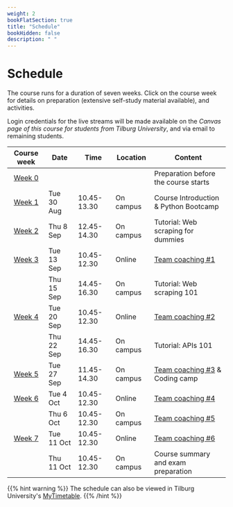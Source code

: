 ```yaml
---
weight: 2
bookFlatSection: true
title: "Schedule"
bookHidden: false
description: " "
---
```


# Schedule

The course runs for a duration of seven weeks. Click on the course week for details on preparation (extensive self-study material available), and activities.

Login credentials for the live streams will be made available on the *Canvas page of this course for students from Tilburg University*, and via email to remaining students.


<!--
Course week|Unit|Mon|Tue|Wed|Thu|Fri|Sat|Sun|
|:-:|:-:|:-:|:-:|:-:|:-:|:-:|:-:|:-:|
|*August 2021*
Week 1|1.1|30|31||||||
|*September 2021*
Week 1|1.1|||1|2|3|4|5|
Week 2|1.2|6|7|8|9|10|11|12
Week 3|1.3|13|14|15|16|17|18|19
Week 4|1.4|20|21|22|23|24|25|26
Week 5|1.5|27|28|29|30|||
|*October 2021*
Week 5|1.5|||||1|2|3
Week 6|1.6|4|5|6|7|8|9|10
Week 7|1.7|11|12|13|14|15|16|17

-->

<!--|[Week 2](./modules/week2)     |Informal meetup|Finalize teams and receive informal feedback on project ideas|Tuesday, 9 February, 2021|9.30-10.30-->


Course week|Date|Time|Location|Content|
|:-:|---------|---------|-------------|--------------------|
|[Week 0](../../modules/prep)  | | | | Preparation before the course starts   
|[Week 1](../../modules/week1) |Tue 30 Aug | 10.45-13.30 | On campus | Course Introduction & Python Bootcamp
|[Week 2](../../modules/week2) |Thu 8 Sep | 12.45-14.30 | On campus | Tutorial: Web scraping for dummies 
|[Week 3](../../modules/week3) |Tue 13 Sep | 10.45-12.30 | Online | [Team coaching #1]((docs/course/project/workplan))
|                              |Thu 15 Sep | 14.45-16.30 | On campus | Tutorial: Web scraping 101 
|[Week 4](../../modules/week4) |Tue 20 Sep | 10.45-12.30 | Online | [Team coaching #2]((docs/course/project/workplan))
|                              |Thu 22 Sep | 14.45-16.30 | On campus | Tutorial: APIs 101
|[Week 5](../../modules/week5) |Tue 27 Sep | 11.45-14.30 | On campus | [Team coaching #3]((docs/course/project/workplan)) & Coding camp
|[Week 6](../../modules/week6) |Tue 4 Oct  | 10.45-12.30 | Online | [Team coaching #4]((docs/course/project/workplan))
|                              |Thu 6 Oct  | 10.45-12.30 | On campus | [Team coaching #5]((docs/course/project/workplan))
|[Week 7](../../modules/week6) |Tue 11 Oct | 10.45-12.30 | Online | [Team coaching #6]((docs/course/project/workplan))
|                              |Thu 11 Oct | 10.45-12.30 | On campus | Course summary and exam preparation 

{{% hint warning %}}
The schedule can also be viewed in Tilburg University's [MyTimetable](https://rooster.uvt.nl).
{{% /hint %}}

<!--

Course week|Unit|Mon|Tue|Wed|Thu|Fri|Sat|Sun|
|:-:|:-:|:-:|:-:|:-:|:-:|:-:|:-:|:-:|
|*February 2021*
Week 1|3.1|1|2|3|4|5|6|7|
Week 2|3.2|8|9|10|11|12|13|14
Week 3|Self-study|15|16|17|18|19|20|21
Week 4|3.3|22|23|24|25|26|27|28
|*March 2021*
Week 5|3.4|1|2|3|4|5|6|7
Week 6|3.5|8|9|10|11|12|13|14
Week 7|3.6|15|16|17|18|19|20|21
Week 8|3.7|22|23|24|25|26|27|28
 ||Exams|29|30|31
|*April 2021*
        |  |  |  |  ||1|2|3|4
|    |Exams|  |5|6|7|8|9|10|11
-->
